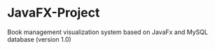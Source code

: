 # JavaFX-Project
Book management visualization system based on JavaFx and MySQL database (version 1.0)
